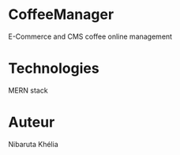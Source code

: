 # CoffeeManager

E-Commerce and CMS coffee online management

# Technologies
MERN stack

# Auteur

Nibaruta Khélia
